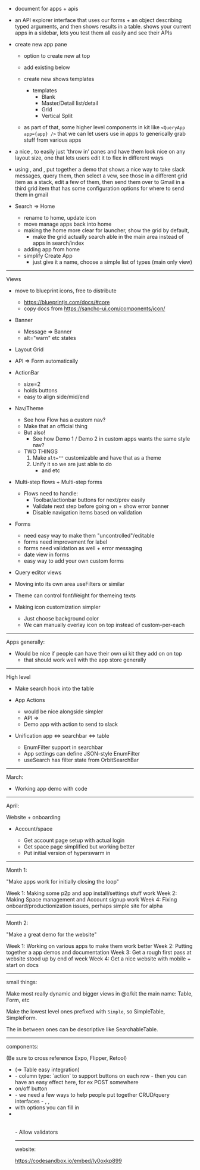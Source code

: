 
- document for apps + apis

- an API explorer interface that uses our forms + an object describing typed arguments, and then shows results in a table. shows your current apps in a sidebar, lets you test them all easily and see their APIs

- create new app pane

  - option to create new at top
  - add existing below
  - create new shows templates

    - templates
      - Blank
      - Master/Detail list/detail
      - Grid
      - Vertical Split

  - as part of that, some higher level components in kit like `<QueryApp app={app} />` that we can let users use in apps to generically grab stuff from various apps

- a nice <Grid />, to easily just 'throw in' panes and have them look nice on any layout size, one that lets users edit it to flex in different ways

- using <Grid />, and <QueryApp />, put together a demo that shows a nice way to take slack messages, query them, then select a vew, see those in a different grid item as a stack, edit a few of them, then send them over to Gmail in a third grid item that has some configuration options for where to send them in gmail

- Search => Home
  - rename to home, update icon
  - move manage apps back into home
  - making the home more clear for launcher, show the grid by default,
    - make the grid actually search able in the main area instead of apps in search/index
  - adding app from home
  - simplify Create App
    - just give it a name, choose a simple list of types (main only view)

---

Views

- move to blueprint icons, free to distribute
  - https://blueprintjs.com/docs/#core
  - copy docs from https://sancho-ui.com/components/icon/
- Banner
  - Message => Banner
  - alt="warn" etc states
- Layout Grid
- API => Form automatically
- ActionBar
  - size=2
  - holds buttons
  - easy to align side/mid/end
- Nav/Theme
  - See how Flow has a custom nav?
  - Make that an official thing
  - But also!
    - See how Demo 1 / Demo 2 in custom apps wants the same style nav?
  - TWO THINGS
    1. Make `alt=""` customizable and have that as a theme
    2. Unify it so we are just able to do
       - <Tabs alt="underlined" /> and <SegmentedRow alt="underlined" /> etc
- Multi-step flows + Multi-step forms
  - Flows need to handle:
    - Toolbar/actionbar buttons for next/prev easily
    - Validate next step before going on + show error banner
    - Disable navigation items based on validation
- Forms
  - need easy way to make them "uncontrolled"/editable
  - forms need improvement for label
  - forms need validation as well + error messaging
  - date view in forms
  - easy way to add your own custom forms
- Query editor views
- Moving into its own area useFilters or similar
- Theme can control fontWeight for themeing texts

- Making icon customization simpler
  - Just choose background color
  - We can manually overlay icon on top instead of custom-per-each

---

Apps generally:

- Would be nice if people can have their own ui kit they add on on top
  - that should work well with the app store generally

---

High level

- Make search hook into the table

- App Actions

  - <ActionBar /> would be nice alongside simpler <FloatingBar bottom />
  - API => <ActionButton />
  - Demo app with action to send to slack

- Unification app <=> searchbar <=> table

  - EnumFilter support in searchbar
  - App settings can define JSON-style EnumFilter
  - useSearch has filter state from OrbitSearchBar

---

March:

- Working app demo with code

---

April:

Website + onboarding

- Account/space

  - Get account page setup with actual login
  - Get space page simplified but working better
  - Put initial version of hyperswarm in

---

Month 1:

"Make apps work for initially closing the loop"

Week 1: Making some p2p and app install/settings stuff work
Week 2: Making Space management and Account signup work
Week 4: Fixing onboard/productionization issues, perhaps simple site for alpha

---

Month 2:

"Make a great demo for the website"

Week 1: Working on various apps to make them work better
Week 2: Putting together a app demos and documentation
Week 3: Get a rough first pass at website stood up by end of week
Week 4: Get a nice website with mobile + start on docs

---

small things:

Make most really dynamic and bigger views in @o/kit the main name: Table, Form, etc

Make the lowest level ones prefixed with `Simple`, so SimpleTable, SimpleForm.

The in between ones can be descriptive like SearchableTable.

---

components:

(Be sure to cross reference Expo, Flipper, Retool)

- <FilePicker /> (=> Table easy integration)
- <Table />
  - column type: `action` to support buttons on each row
    - then you can have an easy effect here, for ex POST somewhere
- <Toggle /> on/off button
- <Query />
  - we need a few ways to help people put together CRUD/query interfaces
  - <QuerySQL />, <QueryGraphQL />, <QueryREST />
- <Autocomplete /> with options you can fill in
- <Table />
  - Allow validators

---

website:

https://codesandbox.io/embed/ly0oxkp899
